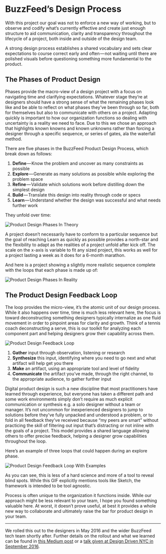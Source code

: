 # BuzzFeed’s Design Process

With this project our goal was not to enforce a new way of working, but to observe and codify what’s currently effective and create just enough structure to aid communication, clarity and transparency throughout the lifecycle of a project, both inside and outside of the design team.

A strong design process establishes a shared vocabulary and sets clear expectations to course correct early and often — not waiting until there are polished visuals before questioning something more fundamental to the product.

## The Phases of Product Design

Phases provide the macro-view of a design project with a focus on navigating time and clarifying expectations. Whatever stage they’re at designers should have a strong sense of what the remaining phases look like and be able to reflect on what phases they’ve been through so far, both for themselves but also to communicate with others on a project. Adapting quickly is important to how our organization functions so dealing with uncertainty is a reality we need to face. Due to this we chose an approach that highlights known knowns and known unknowns rather than forcing a designer through a specific sequence, or series of gates, ala the waterfall method.

There are five phases in the BuzzFeed Product Design Process, which break down as follows:

1. **Define** — Know the problem and uncover as many constraints as possible
2. **Explore** — Generate as many solutions as possible while exploring the problem space
3. **Refine** — Validate which solutions work before distilling down the simplest design
4. **Build** — Translate this design into reality through code or specs
5. **Learn** — Understand whether the design was successful and what needs further work

They unfold over time:

![Product Design Phases In Theory](../design-process/images/product-design-phases-in-theory.png?raw=true)

A project doesn’t necessarily have to conform to a particular sequence but the goal of reaching Learn as quickly as possible provides a north-star and the flexibility to adapt as the realities of a project unfold after kick off. The scale on the x-axis is variable to fit any sized project, this works as well for a project lasting a week as it does for a 6-month marathon.

And here is a project showing a slightly more realistic sequence complete with the loops that each phase is made up of:

![Product Design Phases In Reality](../design-process/images/product-design-phases-in-reality-with-loops.gif)

## The Product Design Feedback Loop

The loop provides the micro-view, it’s the atomic unit of our design process. While it also happens over time, time is much less relevant here, the focus is toward deconstructing something designers typically internalize as one fluid movement in order to pinpoint areas for clarity and growth. Think of a tennis coach deconstructing a serve, this is our toolkit for analyzing each component part and helping designers grow their capability across them.

![Product Design Feedback Loop](../design-process/images/product-design-feedback-loop.png)

1. **Gather** input through observation, listening or research
2. **Synthesize** this input, identifying where you need to go next and what artifact will help get you there
3. **Make** an artifact, using an appropriate tool and level of fidelity
4. **Communicate** the artifact you’ve made, through the right channel, to the appropriate audience, to gather further input

Digital product design is such a new discipline that most practitioners have learned through experience, but everyone has taken a different path and some work environments simply don’t require as much explicit communication or synthesis e.g. a solo designer without a team or manager. It’s not uncommon for inexperienced designers to jump to solutions before they’ve fully unpacked and understood a problem, or to fold in all feedback they’ve received because “my peers are smart” without practicing the skill of filtering out input that’s distracting or not inline with the goals of a project. This model provides a shared language allowing others to offer precise feedback, helping a designer grow capabilities throughout the loop.

Here’s an example of three loops that could happen during an explore phase.

![Product Design Feedback Loop With Examples](../design-process/images/product-design-feedback-loop-with-examples.gif)

As you can see, this is less of a hard science and more of a tool to reveal blind spots. While this GIF explicitly mentions tools like Sketch, the framework is intended to be tool agnostic.

Process is often unique to the organization it functions inside. While our approach might be less relevant to your team, I hope you found something valuable here. At worst, it doesn’t prove useful, at best it provides a whole new way to collaborate and ultimately raise the bar for product design in your team.

---

We rolled this out to the designers in May 2016 and the wider BuzzFeed tech team shortly after. Further details on the rollout and what we learned can be found in [this Medium post](https://medium.com/buzzfeed-design/introducing-buzzfeeds-design-process-4fefbdcd83ea) or a [talk given at Design Driven NYC in September 2016](https://www.youtube.com/watch?v=rcRAyi0RZsk).